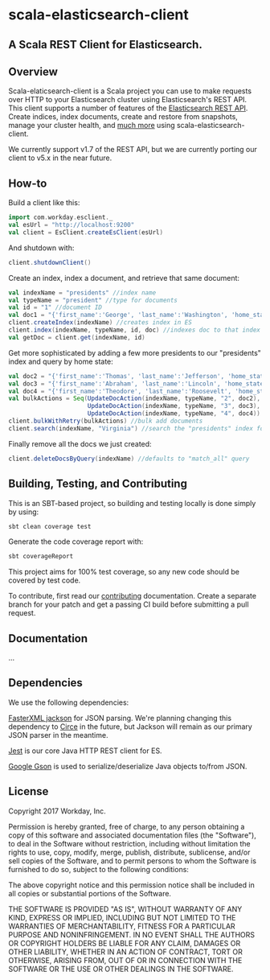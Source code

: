 # scala-elasticsearch-client

A Scala REST Client for Elasticsearch.
---

Overview
---

Scala-elaticsearch-client is a Scala project you can use to make requests over HTTP to your Elasticsearch cluster using 
Elasticsearch's REST API. 
This client supports a number of features of the 
[Elasticsearch REST API](https://www.elastic.co/guide/en/elasticsearch/reference/1.7/index.html).
Create indices, index documents, create and restore from snapshots, manage your cluster health, and [much more](https://github.com/Workday/scala-elasticsearch-client#documentation)
 using 
scala-elasticsearch-client. 

 We currently support v1.7 of the REST API, but we are currently porting our client to v5.x in the near future.
 
 
 
How-to
---

Build a client like this:
````scala
import com.workday.esclient._
val esUrl = "http://localhost:9200"
val client = EsClient.createEsClient(esUrl)
 ````
And shutdown with:
````scala
client.shutdownClient()
````
Create an index, index a document, and retrieve that same document:
````scala
val indexName = "presidents" //index name
val typeName = "president" //type for documents
val id = "1" //document ID
val doc1 = "{'first_name':'George', 'last_name':'Washington', 'home_state':'Virginia'}" //actual document to index
client.createIndex(indexName) //creates index in ES
client.index(indexName, typeName, id, doc) //indexes doc to that index
val getDoc = client.get(indexName, id)
````
Get more sophisticated by adding a few more presidents to our "presidents" index and query by home state:
````scala
val doc2 = "{'first_name':'Thomas', 'last_name':'Jefferson', 'home_state':'Virginia'}"
val doc3 = "{'first_name':'Abraham', 'last_name':'Lincoln', 'home_state':'Ohio'}"
val doc4 = "{'first_name':'Theodore', 'last_name':'Roosevelt', 'home_state':'New York'}"
val bulkActions = Seq(UpdateDocAction(indexName, typeName, "2", doc2), 
                      UpdateDocAction(indexName, typeName, "3", doc3), 
                      UpdateDocAction(indexName, typeName, "4", doc4))
client.bulkWithRetry(bulkActions) //bulk add documents
client.search(indexName, "Virginia") //search the "presidents" index for documents with the text "Virginia"
````
Finally remove all the docs we just created:
````scala
client.deleteDocsByQuery(indexName) //defaults to "match_all" query
````

Building, Testing, and Contributing
---
This is an SBT-based project, so building and testing locally is done simply by using:
````scala
sbt clean coverage test
````
Generate the code coverage report with:
````scala
sbt coverageReport
````
This project aims for 100% test coverage, so any new code should be covered by test code.

To contribute, first read our [contributing](../master/CONTRIBUTING) documentation. Create a separate branch for your
patch and get a passing CI build before submitting a pull request. 

Documentation
---
...

Dependencies
---

We use the following dependencies: 

[FasterXML jackson](https://github.com/FasterXML/jackson)
for JSON parsing.
We're planning changing this dependency to [Circe](https://github.com/circe/circe) in the future,
but Jackson will remain as our primary JSON parser in the meantime.

[Jest](https://github.com/searchbox-io/Jest) is our core Java HTTP REST client for ES.
 
[Google Gson](https://github.com/google/gson) is used to serialize/deserialize Java objects to/from JSON.

License
---
Copyright 2017 Workday, Inc.

Permission is hereby granted, free of charge, to any person obtaining a copy of this software and associated
documentation files (the "Software"), to deal in the Software without restriction, including without limitation the
rights to use, copy, modify, merge, publish, distribute, sublicense, and/or sell copies of the Software, and to permit
persons to whom the Software is furnished to do so, subject to the following conditions:

The above copyright notice and this permission notice shall be included in all copies or substantial portions of the
Software.

THE SOFTWARE IS PROVIDED "AS IS", WITHOUT WARRANTY OF ANY KIND, EXPRESS OR IMPLIED, INCLUDING BUT NOT LIMITED TO THE
WARRANTIES OF MERCHANTABILITY, FITNESS FOR A PARTICULAR PURPOSE AND NONINFRINGEMENT. IN NO EVENT SHALL THE AUTHORS OR
COPYRIGHT HOLDERS BE LIABLE FOR ANY CLAIM, DAMAGES OR OTHER LIABILITY, WHETHER IN AN ACTION OF CONTRACT, TORT OR
OTHERWISE, ARISING FROM, OUT OF OR IN CONNECTION WITH THE SOFTWARE OR THE USE OR OTHER DEALINGS IN THE SOFTWARE.